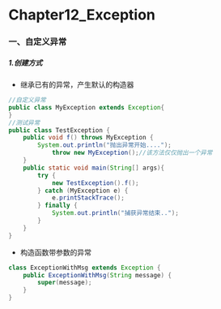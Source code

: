 # Chapter12_Exception

### 一、自定义异常

##### 1.创建方式

* 继承已有的异常，产生默认的构造器

```java
//自定义异常
public class MyException extends Exception{
}
//测试异常
public class TestException {
    public void f() throws MyException {
        System.out.println("抛出异常开始....");
            throw new MyException();//该方法仅仅抛出一个异常
    }
    public static void main(String[] args){
        try {
            new TestException().f();
        } catch (MyException e) {
            e.printStackTrace();
        } finally {
            System.out.println("捕获异常结束..");
        }
    }
}
```

* 构造函数带参数的异常

```java
class ExceptionWithMsg extends Exception {
    public ExceptionWithMsg(String message) {
        super(message);
    }
}
```


